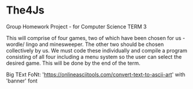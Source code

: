 # The4Js
Group Homework Project - for Computer Science TERM 3

This will comprise of four games, two of which have been chosen for us - wordle/ lingo and minesweeper. The other two should be chosen collectively by us.
We must code these individually and compile a program consisting of all four including a menu system so the user can select the desired game.
This will be done by the end of the term.


Big TExt FoNt:
'https://onlineasciitools.com/convert-text-to-ascii-art' with 'banner' font
